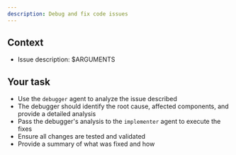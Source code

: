 ```yaml
---
description: Debug and fix code issues
---
```


## Context

- Issue description: $ARGUMENTS

## Your task

- Use the `debugger` agent to analyze the issue described
- The debugger should identify the root cause, affected components, and provide a detailed analysis
- Pass the debugger's analysis to the `implementer` agent to execute the fixes
- Ensure all changes are tested and validated
- Provide a summary of what was fixed and how

